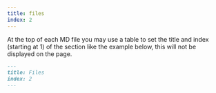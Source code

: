 ```yaml
---
title: files
index: 2
---
```


At the top of each MD file you may use a table to set the title and index (starting at 1) of the section like the example below, this will not be displayed on the page.

```md
---
title: Files
index: 2
---

```
